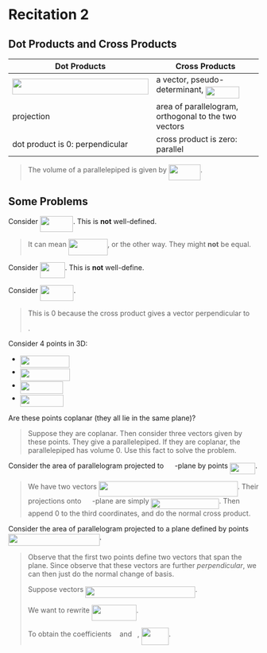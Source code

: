 # Recitation 2

## Dot Products and Cross Products

| Dot Products | Cross Products |
| ------------ | -------------- |
| <img src="https://rawgit.com/SAMFYB/Calc-3D-Notebook/master/svgs/e91a1615eca7e17bd531e8fcfd94f53b.svg?invert_in_darkmode" align=middle width=273.811725pt height=32.16444pt/> | a vector, pseudo-determinant, <img src="https://rawgit.com/SAMFYB/Calc-3D-Notebook/master/svgs/4f0a1ba3d074b605185d655f649756bc.svg?invert_in_darkmode" align=middle width=67.84437pt height=24.6576pt/> |
| projection | area of parallelogram, orthogonal to the two vectors |
| dot product is 0: perpendicular | cross product is zero: parallel |

> The volume of a parallelepiped is given by <img src="https://rawgit.com/SAMFYB/Calc-3D-Notebook/master/svgs/d78b23c8a9a0796b2a0f2977f2c66d74.svg?invert_in_darkmode" align=middle width=63.9639pt height=32.16444pt/>.

## Some Problems

Consider <img src="https://rawgit.com/SAMFYB/Calc-3D-Notebook/master/svgs/abe59540e06f29f98585ac0758b7b2e6.svg?invert_in_darkmode" align=middle width=66.799755pt height=32.16444pt/>. This is __not__ well-defined.

> It can mean <img src="https://rawgit.com/SAMFYB/Calc-3D-Notebook/master/svgs/1b483e1608e8c24a957e3ac3238aa65f.svg?invert_in_darkmode" align=middle width=78.55584pt height=32.16444pt/>, or the other way. They might __not__ be equal.

Consider <img src="https://rawgit.com/SAMFYB/Calc-3D-Notebook/master/svgs/ea2b81f1a15d19eba0e436c0e20ed40b.svg?invert_in_darkmode" align=middle width=50.3613pt height=32.16444pt/>. This is __not__ well-define.

Consider <img src="https://rawgit.com/SAMFYB/Calc-3D-Notebook/master/svgs/3b42f9a86e48c6a65eb6b2e1392894eb.svg?invert_in_darkmode" align=middle width=67.818465pt height=32.16444pt/>.

> This is 0 because the cross product gives a vector perpendicular to <img src="https://rawgit.com/SAMFYB/Calc-3D-Notebook/master/svgs/72dfde2d31e141084b736c9a435ad64d.svg?invert_in_darkmode" align=middle width=10.747935pt height=32.16444pt/>.

Consider 4 points in 3D:
- <img src="https://rawgit.com/SAMFYB/Calc-3D-Notebook/master/svgs/006d1403a90092303085ab506fa043ba.svg?invert_in_darkmode" align=middle width=99.59466pt height=24.6576pt/>
- <img src="https://rawgit.com/SAMFYB/Calc-3D-Notebook/master/svgs/266f14f321dd6e2f1b965b3574250e69.svg?invert_in_darkmode" align=middle width=99.75339pt height=24.6576pt/>
- <img src="https://rawgit.com/SAMFYB/Calc-3D-Notebook/master/svgs/2d17bddabc487e9265ce42e0ffe3d5af.svg?invert_in_darkmode" align=middle width=86.580945pt height=24.6576pt/>
- <img src="https://rawgit.com/SAMFYB/Calc-3D-Notebook/master/svgs/50c349e2a6f5f3775468c59b9fa9665c.svg?invert_in_darkmode" align=middle width=86.96787pt height=24.6576pt/>

Are these points coplanar (they all lie in the same plane)?

> Suppose they are coplanar. Then consider three vectors given by these points. They give a parallelepiped. If they are coplanar, the parallelepiped has volume 0. Use this fact to solve the problem.

Consider the area of parallelogram projected to <img src="https://rawgit.com/SAMFYB/Calc-3D-Notebook/master/svgs/65f1b48fb5f326a680b0f7393b9d8b6d.svg?invert_in_darkmode" align=middle width=18.044235pt height=14.15535pt/>-plane by points <img src="https://rawgit.com/SAMFYB/Calc-3D-Notebook/master/svgs/ce774d712c005564956a4eb41f571585.svg?invert_in_darkmode" align=middle width=51.226065pt height=22.46574pt/>.

> We have two vectors <img src="https://rawgit.com/SAMFYB/Calc-3D-Notebook/master/svgs/046c75231fe47355aff9b3d83818db7e.svg?invert_in_darkmode" align=middle width=279.587055pt height=31.79913pt/>. Their projections onto <img src="https://rawgit.com/SAMFYB/Calc-3D-Notebook/master/svgs/65f1b48fb5f326a680b0f7393b9d8b6d.svg?invert_in_darkmode" align=middle width=18.044235pt height=14.15535pt/>-plane are simply <img src="https://rawgit.com/SAMFYB/Calc-3D-Notebook/master/svgs/6b72e652da41d12a49465182e8b35901.svg?invert_in_darkmode" align=middle width=136.986135pt height=21.18732pt/>. Then append 0 to the third coordinates, and do the normal cross product.

Consider the area of parallelogram projected to a plane defined by points <img src="https://rawgit.com/SAMFYB/Calc-3D-Notebook/master/svgs/e72c9a3c056bf27a1fedb4997e5e3da9.svg?invert_in_darkmode" align=middle width=183.562005pt height=24.6576pt/>.

> Observe that the first two points define two vectors that span the plane. Since observe that these vectors are further *perpendicular*, we can then just do the normal change of basis.
>
> Suppose vectors <img src="https://rawgit.com/SAMFYB/Calc-3D-Notebook/master/svgs/2765cd6cad9617ce2703953943523706.svg?invert_in_darkmode" align=middle width=220.91883pt height=23.48874pt/>.
>
> We want to rewrite <img src="https://rawgit.com/SAMFYB/Calc-3D-Notebook/master/svgs/cb8118300bf962c56a7937a18cfb3dc7.svg?invert_in_darkmode" align=middle width=90.109305pt height=31.79913pt/>.
>
> To obtain the coefficients <img src="https://rawgit.com/SAMFYB/Calc-3D-Notebook/master/svgs/44bc9d542a92714cac84e01cbbb7fd61.svg?invert_in_darkmode" align=middle width=8.68923pt height=14.15535pt/> and <img src="https://rawgit.com/SAMFYB/Calc-3D-Notebook/master/svgs/4bdc8d9bcfb35e1c9bfb51fc69687dfc.svg?invert_in_darkmode" align=middle width=7.0548555pt height=22.83138pt/>, <img src="https://rawgit.com/SAMFYB/Calc-3D-Notebook/master/svgs/b97441338b4e2a20e270376e4acf068a.svg?invert_in_darkmode" align=middle width=55.20537pt height=35.30274pt/>.

